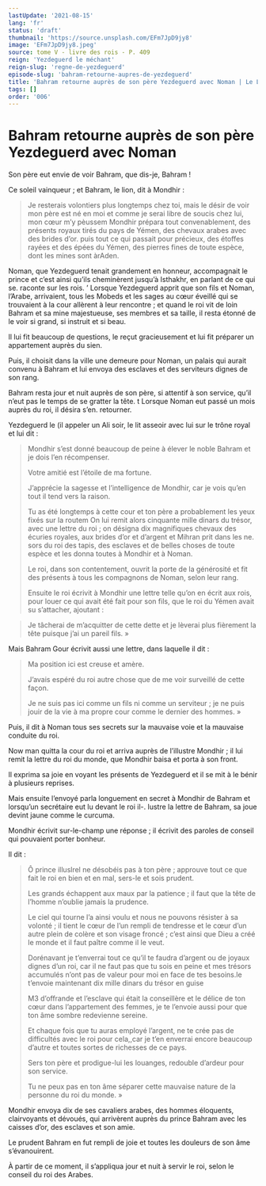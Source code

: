 ```yaml
---
lastUpdate: '2021-08-15'
lang: 'fr'
status: 'draft'
thumbnail: 'https://source.unsplash.com/EFm7JpD9jy8'
image: 'EFm7JpD9jy8.jpeg'
source: tome V - livre des rois - P. 409
reign: 'Yezdeguerd le méchant'
reign-slug: 'regne-de-yezdeguerd'
episode-slug: 'bahram-retourne-aupres-de-yezdeguerd'
title: 'Bahram retourne auprès de son père Yezdeguerd avec Noman | Le Livre des Rois | Shâhnâmeh'
tags: []
order: '006'
---
```


<!-- LTeX: language=fr -->

# Bahram retourne auprès de son père Yezdeguerd avec Noman

Son père eut envie de voir Bahram, que dis-je, Bahram !

Ce soleil vainqueur ; et Bahram, le lion, dit à Mondhir :

> Je resterais volontiers plus longtemps chez toi, mais le désir de voir mon père est né en moi et comme je serai libre de soucis chez lui, mon cœur m’y pèussem Mondhir prépara tout convenablement, des présents royaux tirés du pays de Yémen, des chevaux arabes avec des brides d’or. puis tout ce qui passait pour précieux, des étoffes rayées et des épées du Yémen, des pierres fines de toute espèce, dont les mines sont àrAden.

Noman, que Yezdeguerd tenait grandement en honneur, accompagnait le prince et c’est ainsi qu’ils cheminèrent jusqu’à Isthakhr, en parlant de ce qui se. raconte sur les rois. ’
Lorsque Yezdeguerd apprit que son fils et Noman, l’Arabe, arrivaient, tous les Mobeds et les sages au cœur éveillé qui se trouvaient à la cour allèrent à leur rencontre ; et quand le roi vit de loin Bahram et sa mine majestueuse, ses membres et sa taille, il resta étonné de le voir si grand, si instruit et si beau.

Il lui fit beaucoup de questions, le reçut gracieusement et lui fit préparer un appartement auprès du sien.

Puis, il choisit dans la ville une demeure pour Noman, un palais qui aurait convenu à Bahram et lui envoya des esclaves et des serviteurs dignes de son rang.

Bahram resta jour et nuit auprès de son père, si attentif à son service, qu’il n’eut pas le temps de se gratter la tête. t Lorsque Noman eut passé un mois auprès du roi, il désira s’en. retourner.

Yezdeguerd le (il appeler un Ali soir, le lit asseoir avec lui sur le trône royal et lui dit :

> Mondhir s’est donné beaucoup de peine à élever le noble Bahram et je dois l’en récompenser.
>
> Votre amitié est l’étoile de ma fortune.
>
> J’apprécie la sagesse et l’intelligence de Mondhir, car je vois qu’en tout il tend vers la raison.
>
> Tu as été longtemps à cette cour et ton père a probablement les yeux fixés sur la routem On lui remit alors cinquante mille dinars du trésor, avec une lettre du roi ; on désigna dix magnifiques chevaux des écuries royales, aux brides d’or et d’argent et Mihran prit dans les ne. sors du roi des tapis, des esclaves et de belles choses de toute espèce et les donna toutes à Mondhir et à Noman.
>
> Le roi, dans son contentement, ouvrit la porte de la générosité et fit des présents à tous les compagnons de Noman, selon leur rang.
>
> Ensuite le roi écrivit à Mondhir une lettre telle qu’on en écrit aux rois, pour louer ce qui avait été fait pour son fils, que le roi du Yémen avait su s’attacher, ajoutant :

> Je tâcherai de m’acquitter de cette dette et je lèverai plus fièrement la tête puisque j’ai un pareil fils. »

Mais Bahram Gour écrivit aussi une lettre, dans laquelle il dit :

> Ma position ici est creuse et amère.
>
> J’avais espéré du roi autre chose que de me voir surveillé de cette façon.
>
> Je ne suis pas ici comme un fils ni comme un serviteur ; je ne puis jouir de la vie à ma propre cour comme le dernier des hommes. »

Puis, il dit à Noman tous ses secrets sur la mauvaise voie et la mauvaise conduite du roi.

Now man quitta la cour du roi et arriva auprès de l’illustre Mondhir ; il lui remit la lettre du roi du monde, que Mondhir baisa et porta à son front.

Il exprima sa joie en voyant les présents de Yezdeguerd et il se mit à le bénir à plusieurs reprises.

Mais ensuite l’envoyé parla longuement en secret à Mondhir de Bahram et lorsqu’un secrétaire eut lu devant le roi il-.
lustre la lettre de Bahram, sa joue devint jaune comme le curcuma.

Mondhir écrivit sur-le-champ une réponse ; il écrivit des paroles de conseil qui pouvaient porter bonheur.

Il dit :

> Ô prince illuslrel ne désobéis pas à ton père ; approuve tout ce que fait le roi en bien et en mal, sers-le et sois prudent.
>
> Les grands échappent aux maux par la patience ; il faut que la tête de l’homme n’oublie jamais la prudence.
>
> Le ciel qui tourne l’a ainsi voulu et nous ne pouvons résister à sa volonté ; il tient le cœur de l’un rempli de tendresse et le cœur d’un autre plein de colère et son visage froncé ; c’est ainsi que Dieu a créé le monde et il faut paître comme il le veut.
>
> Dorénavant je t’enverrai tout ce qu’il te faudra d’argent ou de joyaux dignes d’un roi, car il ne faut pas que tu sois en peine et mes trésors accumulés n’ont pas de valeur pour moi en face de tes besoins.le t’envoie maintenant dix mille dinars du trésor en guise
>
> M3 d’offrande et l’esclave qui était la conseillère et le délice de ton cœur dans l’appartement des femmes, je te l’envoie aussi pour que ton âme sombre redevienne sereine.
>
> Et chaque fois que tu auras employé l’argent, ne te crée pas de difficultés avec le roi pour cela,,car je t’en enverrai encore beaucoup d’autre et toutes sortes de richesses de ce pays.
>
> Sers ton père et prodigue-lui les louanges, redouble d’ardeur pour son service.
>
> Tu ne peux pas en ton âme séparer cette mauvaise nature de la personne du roi du monde. »

Mondhir envoya dix de ses cavaliers arabes, des hommes éloquents, clairvoyants et dévoués, qui arrivèrent auprès du prince Bahram avec les caisses d’or, des esclaves et son amie.

Le prudent Bahram en fut rempli de joie et toutes les douleurs de son âme s’évanouirent.

À partir de ce moment, il s’appliqua jour et nuit à servir le roi, selon le conseil du roi des Arabes.
